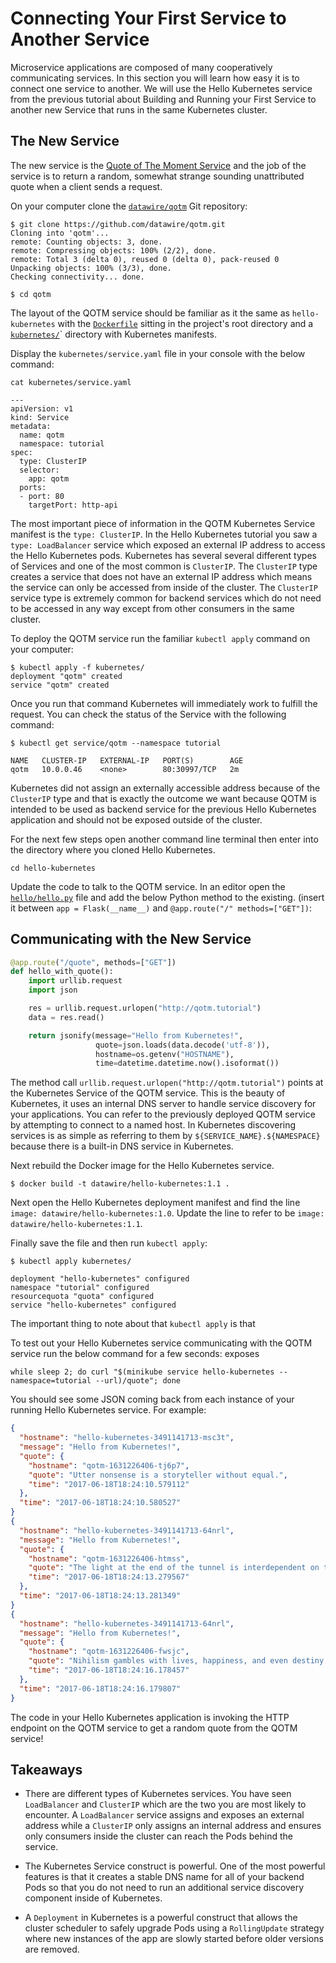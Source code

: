 # Connecting Your First Service to Another Service

Microservice applications are composed of many cooperatively communicating services. In this section you will learn how easy it is to connect one service to another. We will use the Hello Kubernetes service from the previous tutorial about Building and Running your First Service to another new Service that runs in the same Kubernetes cluster.

## The New Service

The new service is the [Quote of The Moment Service](https://github.com/datawire/qotm) and the job of the service is to return a random, somewhat strange sounding unattributed quote when a client sends a request.

On your computer clone the [`datawire/qotm`](https://github.com/datawire/qotm) Git repository:

```console
$ git clone https://github.com/datawire/qotm.git
Cloning into 'qotm'...
remote: Counting objects: 3, done.
remote: Compressing objects: 100% (2/2), done.
remote: Total 3 (delta 0), reused 0 (delta 0), pack-reused 0
Unpacking objects: 100% (3/3), done.
Checking connectivity... done.

$ cd qotm
```

The layout of the QOTM service should be familiar as it the same as `hello-kubernetes` with the [`Dockerfile`](https://github.com/datawire/qotm/Dockerfile) sitting in the project's root directory and a [`kubernetes/`](https://github.com/datawire/qotm/kubernetes)` directory with Kubernetes manifests.

Display the `kubernetes/service.yaml` file in your console with the below command:

```console
cat kubernetes/service.yaml

---
apiVersion: v1
kind: Service
metadata:
  name: qotm
  namespace: tutorial
spec:
  type: ClusterIP
  selector:
    app: qotm
  ports:
  - port: 80
    targetPort: http-api
```

The most important piece of information in the QOTM Kubernetes Service manifest is the `type: ClusterIP`. In the Hello Kubernetes tutorial you saw a `type: LoadBalancer` service which exposed an external IP address to access the Hello Kubernetes pods. Kubernetes has several several different types of Services and one of the most common is `ClusterIP`. The `ClusterIP` type creates a service that does not have an external IP address which means the service can only be accessed from inside of the cluster. The `ClusterIP` service type is extremely common for backend services which do not need to be accessed in any way except from other consumers in the same cluster. 

To deploy the QOTM service run the familiar `kubectl apply` command on your computer:

```console
$ kubectl apply -f kubernetes/
deployment "qotm" created
service "qotm" created
```

Once you run that command Kubernetes will immediately work to fulfill the request. You can check the status of the Service with the following command:

```console
$ kubectl get service/qotm --namespace tutorial

NAME   CLUSTER-IP   EXTERNAL-IP   PORT(S)        AGE
qotm   10.0.0.46    <none>        80:30997/TCP   2m
```

Kubernetes did not assign an externally accessible address because of the `ClusterIP` type and that is exactly the outcome we want because QOTM is intended to be used as backend service for the previous Hello Kubernetes application and should not be exposed outside of the cluster.

For the next few steps open another command line terminal then enter into the directory where you cloned Hello Kubernetes.

```console
cd hello-kubernetes
```

Update the code to talk to the QOTM service. In an editor open the [`hello/hello.py`](https://github.com/datawire/hello-kubernetes/hello/hello.py) file and add the below Python method to the existing. (insert it between `app = Flask(__name__)` and `@app.route("/" methods=["GET"])`:

## Communicating with the New Service

```python
@app.route("/quote", methods=["GET"])
def hello_with_quote():
    import urllib.request
    import json

    res = urllib.request.urlopen("http://qotm.tutorial")
    data = res.read()

    return jsonify(message="Hello from Kubernetes!",
                   quote=json.loads(data.decode('utf-8')),
                   hostname=os.getenv("HOSTNAME"),
                   time=datetime.datetime.now().isoformat())
```

The method call `urllib.request.urlopen("http://qotm.tutorial")` points at the Kubernetes Service of the QOTM service. This is the beauty of Kubernetes, it uses an internal DNS server to handle service discovery for your applications. You can refer to the previously deployed QOTM service by attempting to connect to a named host. In Kubernetes discovering services is as simple as referring to them by `${SERVICE_NAME}.${NAMESPACE}` because there is a built-in DNS service in Kubernetes.

Next rebuild the Docker image for the Hello Kubernetes service.

```console
$ docker build -t datawire/hello-kubernetes:1.1 .
```

Next open the Hello Kubernetes deployment manifest and find the line `image: datawire/hello-kubernetes:1.0`. Update the line to refer to be `image: datawire/hello-kubernetes:1.1`.

Finally save the file and then run `kubectl apply`:

```console
$ kubectl apply kubernetes/

deployment "hello-kubernetes" configured
namespace "tutorial" configured
resourcequota "quota" configured
service "hello-kubernetes" configured
```

The important thing to note about that `kubectl apply` is that 

To test out your Hello Kubernetes service communicating with the QOTM service run the below command for a few seconds:
exposes

```console
while sleep 2; do curl "$(minikube service hello-kubernetes --namespace=tutorial --url)/quote"; done
```

You should see some JSON coming back from each instance of your running Hello Kubernetes service. For example:

```json
{
  "hostname": "hello-kubernetes-3491141713-msc3t", 
  "message": "Hello from Kubernetes!", 
  "quote": {
    "hostname": "qotm-1631226406-tj6p7", 
    "quote": "Utter nonsense is a storyteller without equal.", 
    "time": "2017-06-18T18:24:10.579112"
  }, 
  "time": "2017-06-18T18:24:10.580527"
}
{
  "hostname": "hello-kubernetes-3491141713-64nrl", 
  "message": "Hello from Kubernetes!", 
  "quote": {
    "hostname": "qotm-1631226406-htmss", 
    "quote": "The light at the end of the tunnel is interdependent on the relatedness of motivation, subcultures, and management.", 
    "time": "2017-06-18T18:24:13.279567"
  }, 
  "time": "2017-06-18T18:24:13.281349"
}
{
  "hostname": "hello-kubernetes-3491141713-64nrl", 
  "message": "Hello from Kubernetes!", 
  "quote": {
    "hostname": "qotm-1631226406-fwsjc", 
    "quote": "Nihilism gambles with lives, happiness, and even destiny itself!", 
    "time": "2017-06-18T18:24:16.178457"
  }, 
  "time": "2017-06-18T18:24:16.179807"
}
```

The code in your Hello Kubernetes application is invoking the HTTP endpoint on the QOTM service to get a random quote from the QOTM service!

## Takeaways

* There are different types of Kubernetes services. You have seen `LoadBalancer` and `ClusterIP` which are the two you are most likely to encounter. A `LoadBalancer` service assigns and exposes an external address while a `ClusterIP` only assigns an internal address and ensures only consumers inside the cluster can reach the Pods behind the service.

* The Kubernetes Service construct is powerful. One of the most powerful features is that it creates a stable DNS name for all of your backend Pods so that you do not need to run an additional service discovery component inside of Kubernetes.

* A `Deployment` in Kubernetes is a powerful construct that allows the cluster scheduler to safely upgrade Pods using a `RollingUpdate` strategy where new instances of the app are slowly started before older versions are removed.
